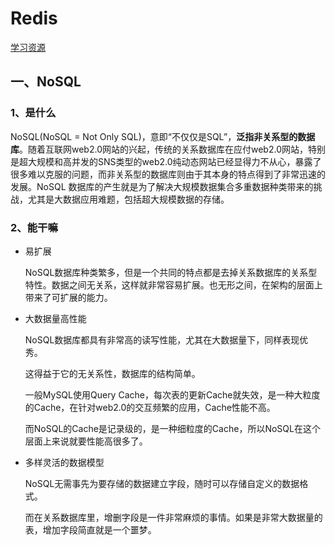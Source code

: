 # Redis

[学习资源](https://www.bilibili.com/video/BV1oW411u75R)

## 一、NoSQL

### 1、是什么

NoSQL(NoSQL = Not Only SQL)，意即“不仅仅是SQL”，**泛指非关系型的数据库**。随着互联网web2.0网站的兴起，传统的关系数据库在应付web2.0网站，特别是超大规模和高并发的SNS类型的web2.0纯动态网站已经显得力不从心，暴露了很多难以克服的问题，而非关系型的数据库则由于其本身的特点得到了非常迅速的发展。NoSQL 数据库的产生就是为了解决大规模数据集合多重数据种类带来的挑战，尤其是大数据应用难题，包括超大规模数据的存储。

### 2、能干嘛

- 易扩展

  NoSQL数据库种类繁多，但是一个共同的特点都是去掉关系数据库的关系型特性。数据之间无关系，这样就非常容易扩展。也无形之间，在架构的层面上带来了可扩展的能力。

- 大数据量高性能

  NoSQL数据库都具有非常高的读写性能，尤其在大数据量下，同样表现优秀。

  这得益于它的无关系性，数据库的结构简单。

  一般MySQL使用Query Cache，每次表的更新Cache就失效，是一种大粒度的Cache，在针对web2.0的交互频繁的应用，Cache性能不高。

  而NoSQL的Cache是记录级的，是一种细粒度的Cache，所以NoSQL在这个层面上来说就要性能高很多了。

- 多样灵活的数据模型

  NoSQL无需事先为要存储的数据建立字段，随时可以存储自定义的数据格式。

  而在关系数据库里，增删字段是一件非常麻烦的事情。如果是非常大数据量的表，增加字段简直就是一个噩梦。